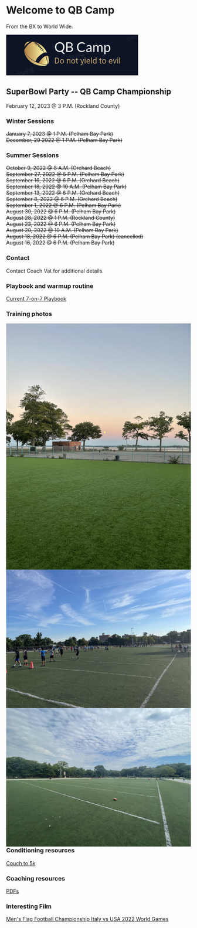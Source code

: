 # Welcome to QB Camp 

From the BX to World Wide.

<img src="images/QB_CAMP_2022_LOGO.png"
     alt="QB Camp Logo 2022"
     style="float: center; margin-right: 10px;" /> 

## SuperBowl Party -- QB Camp Championship

February 12, 2023 @ 3 P.M. (Rockland County)

### Winter Sessions

~~January 7, 2023 @ 1 P.M. (Pelham Bay Park)~~ \
~~December, 29 2022 @ 1 P.M. (Pelham Bay Park)~~ 

### Summer Sessions

~~October 9, 2022 @ 8 A.M. (Orchard Beach)~~ \
~~September 27, 2022 @ 5 P.M. (Pelham Bay Park)~~ \
~~September 16, 2022 @ 6 P.M. (Orchard Beach)~~ \
~~September 18, 2022 @ 10 A.M. (Pelham Bay Park)~~ \
~~September 13, 2022 @ 6 P.M. (Orchard Beach)~~ \
~~September 8, 2022 @ 6 P.M. (Orchard Beach)~~ \
~~September 1, 2022 @ 6 P.M. (Pelham Bay Park)~~ \
~~August 30, 2022   @ 6 P.M. (Pelham Bay Park)~~ \
~~August 28, 2022 @ 1 P.M. (Rockland County)~~ \
~~August 23, 2022 @ 6 P.M. (Pelham Bay Park)~~ \
~~August 20, 2022 @ 10 A.M. (Pelham Bay Park)~~ \
~~August 18, 2022 @ 6 P.M. (Pelham Bay Park) (cancelled)~~ \
~~August 16, 2022 @ 6 P.M. (Pelham Bay Park)~~ 

### Contact

Contact Coach Vat for additional details.

### Playbook and warmup routine

[Current 7-on-7 Playbook](https://github.com/aglucaci/qb-camp/raw/gh-pages/PDFs/ADM-7-on-7-Flag-Playbook.pdf)

### Training photos

<img src="images/QBCAMP_ORCHARD_BEACH_2020.jpg"
     alt="Orchard Beach (September 8 2022)"
     style="float: left; margin-right: 10px;" />

<img src="images/PB1_08_16_2022.jpg"
     alt="Pelham Bay Park (August 16 2022)"
     style="float: left; margin-right: 10px;" />

<img src="images/SaturdayMorning.jpg"
     alt="Pelham Bay Park (August 20 2022)"
     style="float: left; margin-right: 10px;" />

<br/>
<br/>

### Conditioning resources 

[Couch to 5k](http://www.c25k.com/c25k_metric.html)

### Coaching resources

[PDFs](https://github.com/aglucaci/qb-camp/tree/gh-pages/PDFs)

### Interesting Film

[Men's Flag Football Championship Italy vs USA 2022 World Games](https://www.youtube.com/watch?v=nYb3I9DLawk)

